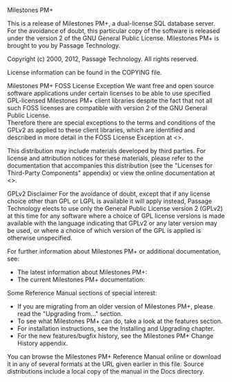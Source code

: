 Milestones PM+

This is a release of Milestones PM+, a dual-license SQL database server.
For the avoidance of doubt, this particular copy of the software 
is released under the version 2 of the GNU General Public License. 
Milestones PM+ is brought to you by Passage Technology.

Copyright (c) 2000, 2012, Passage Technology. All rights reserved.

License information can be found in the COPYING file.

Milestones PM+ FOSS License Exception
We want free and open source software applications under certain
licenses to be able to use specified GPL-licensed Milestones PM+ client
libraries despite the fact that not all such FOSS licenses are
compatible with version 2 of the GNU General Public License.  
Therefore there are special exceptions to the terms and conditions 
of the GPLv2 as applied to these client libraries, which are 
identified and described in more detail in the FOSS License 
Exception at 
<>.

This distribution may include materials developed by third
parties. For license and attribution notices for these
materials, please refer to the documentation that accompanies
this distribution (see the "Licenses for Third-Party Components"
appendix) or view the online documentation at 
<>.

GPLv2 Disclaimer
For the avoidance of doubt, except that if any license choice
other than GPL or LGPL is available it will apply instead, 
Passage Technology elects to use only the General Public License version 2 
(GPLv2) at this time for any software where a choice of GPL 
license versions is made available with the language indicating 
that GPLv2 or any later version may be used, or where a choice 
of which version of the GPL is applied is otherwise unspecified.

For further information about Milestones PM+ or additional documentation, 
see:
- The latest information about Milestones PM+: 
- The current Milestones PM+ documentation: 

Some Reference Manual sections of special interest:
- If you are migrating from an older version of Milestones PM+, please 
  read the "Upgrading from..." section.
- To see what Milestones PM+ can do, take a look at the features section.
- For installation instructions, see the Installing and Upgrading
  chapter.
- For the new features/bugfix history, see the Milestones PM+ Change History 
  appendix.

You can browse the Milestones PM+ Reference Manual online or download it 
in any of several formats at the URL given earlier in this file.
Source distributions include a local copy of the manual in the
Docs directory.

